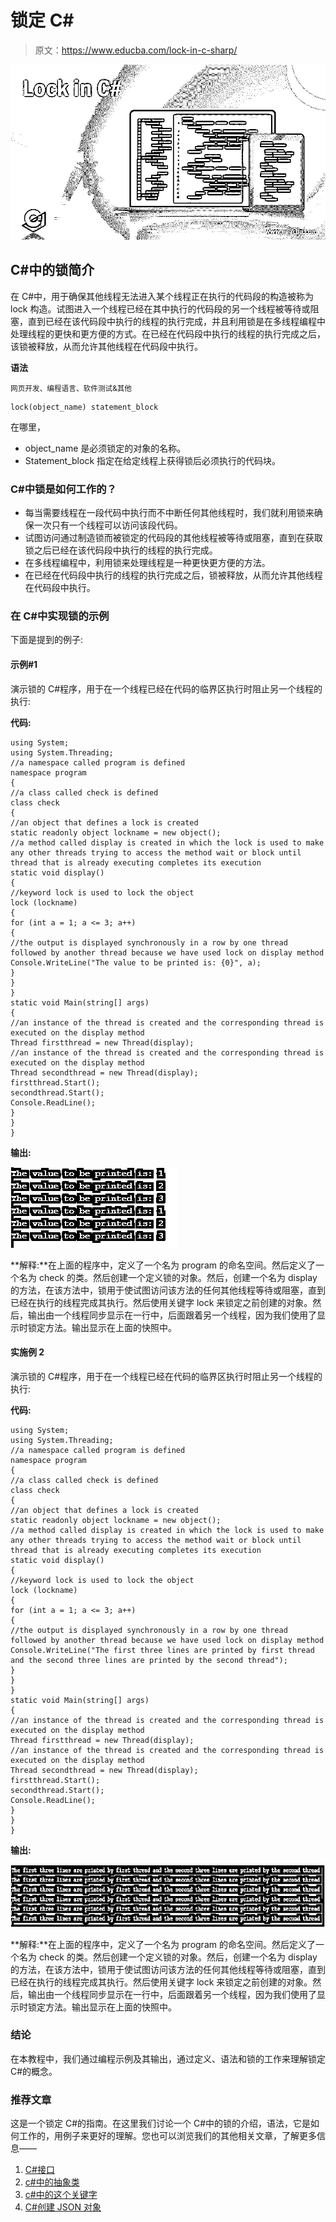 # 锁定 C#

> 原文：<https://www.educba.com/lock-in-c-sharp/>

![Lock in C#](img/538303a8e31539766e2d3785631006bf.png)



## C#中的锁简介

在 C#中，用于确保其他线程无法进入某个线程正在执行的代码段的构造被称为 lock 构造。试图进入一个线程已经在其中执行的代码段的另一个线程被等待或阻塞，直到已经在该代码段中执行的线程的执行完成，并且利用锁是在多线程编程中处理线程的更快和更方便的方式。在已经在代码段中执行的线程的执行完成之后，该锁被释放，从而允许其他线程在代码段中执行。

**语法**

<small>网页开发、编程语言、软件测试&其他</small>

```
lock(object_name) statement_block
```

在哪里，

*   object_name 是必须锁定的对象的名称。
*   Statement_block 指定在给定线程上获得锁后必须执行的代码块。

### C#中锁是如何工作的？

*   每当需要线程在一段代码中执行而不中断任何其他线程时，我们就利用锁来确保一次只有一个线程可以访问该段代码。
*   试图访问通过制造锁而被锁定的代码段的其他线程被等待或阻塞，直到在获取锁之后已经在该代码段中执行的线程的执行完成。
*   在多线程编程中，利用锁来处理线程是一种更快更方便的方法。
*   在已经在代码段中执行的线程的执行完成之后，锁被释放，从而允许其他线程在代码段中执行。

### 在 C#中实现锁的示例

下面是提到的例子:

#### 示例#1

演示锁的 C#程序，用于在一个线程已经在代码的临界区执行时阻止另一个线程的执行:

**代码:**

```
using System;
using System.Threading;
//a namespace called program is defined
namespace program
{
//a class called check is defined
class check
{
//an object that defines a lock is created
static readonly object lockname = new object();
//a method called display is created in which the lock is used to make any other threads trying to access the method wait or block until thread that is already executing completes its execution
static void display()
{
//keyword lock is used to lock the object
lock (lockname)
{
for (int a = 1; a <= 3; a++)
{
//the output is displayed synchronously in a row by one thread followed by another thread because we have used lock on display method
Console.WriteLine("The value to be printed is: {0}", a);
}
}
}
static void Main(string[] args)
{
//an instance of the thread is created and the corresponding thread is executed on the display method
Thread firstthread = new Thread(display);
//an instance of the thread is created and the corresponding thread is executed on the display method
Thread secondthread = new Thread(display);
firstthread.Start();
secondthread.Start();
Console.ReadLine();
}
}
}
```

**输出:**

![Lock in C# - 1](img/828c3253716d22a0e0eab3c8530abb6e.png)



**解释:**在上面的程序中，定义了一个名为 program 的命名空间。然后定义了一个名为 check 的类。然后创建一个定义锁的对象。然后，创建一个名为 display 的方法，在该方法中，锁用于使试图访问该方法的任何其他线程等待或阻塞，直到已经在执行的线程完成其执行。然后使用关键字 lock 来锁定之前创建的对象。然后，输出由一个线程同步显示在一行中，后面跟着另一个线程，因为我们使用了显示时锁定方法。输出显示在上面的快照中。

#### 实施例 2

演示锁的 C#程序，用于在一个线程已经在代码的临界区执行时阻止另一个线程的执行:

**代码:**

```
using System;
using System.Threading;
//a namespace called program is defined
namespace program
{
//a class called check is defined
class check
{
//an object that defines a lock is created
static readonly object lockname = new object();
//a method called display is created in which the lock is used to make any other threads trying to access the method wait or block until thread that is already executing completes its execution
static void display()
{
//keyword lock is used to lock the object
lock (lockname)
{
for (int a = 1; a <= 3; a++)
{
//the output is displayed synchronously in a row by one thread followed by another thread because we have used lock on display method
Console.WriteLine("The first three lines are printed by first thread and the second three lines are printed by the second thread");
}
}
}
static void Main(string[] args)
{
//an instance of the thread is created and the corresponding thread is executed on the display method
Thread firstthread = new Thread(display);
//an instance of the thread is created and the corresponding thread is executed on the display method
Thread secondthread = new Thread(display);
firstthread.Start();
secondthread.Start();
Console.ReadLine();
}
}
}
```

**输出:**

![Lock in C# - 2](img/41e712266aaa9c21dbb4ac4b3e580f95.png)



**解释:**在上面的程序中，定义了一个名为 program 的命名空间。然后定义了一个名为 check 的类。然后创建一个定义锁的对象。然后，创建一个名为 display 的方法，在该方法中，锁用于使试图访问该方法的任何其他线程等待或阻塞，直到已经在执行的线程完成其执行。然后使用关键字 lock 来锁定之前创建的对象。然后，输出由一个线程同步显示在一行中，后面跟着另一个线程，因为我们使用了显示时锁定方法。输出显示在上面的快照中。

### 结论

在本教程中，我们通过编程示例及其输出，通过定义、语法和锁的工作来理解锁定 C#的概念。

### 推荐文章

这是一个锁定 C#的指南。在这里我们讨论一个 C#中的锁的介绍，语法，它是如何工作的，用例子来更好的理解。您也可以浏览我们的其他相关文章，了解更多信息——

1.  [C#接口](https://www.educba.com/c-sharp-interface/)
2.  [c#中的抽象类](https://www.educba.com/abstract-class-in-c-sharp/?source=leftnav)
3.  [c#中的这个关键字](https://www.educba.com/this-keyword-in-c-sharp/?source=leftnav)
4.  [C#创建 JSON 对象](https://www.educba.com/c-sharp-create-json-object/?source=leftnav)





